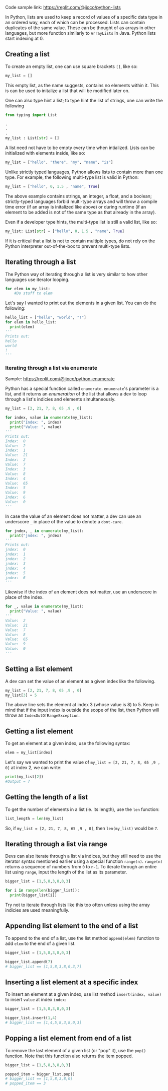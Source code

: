 Code sample link: <https://replit.com/@jjoco/python-lists>

In Python, lists are used to keep a record of values of a specific data type in an ordered way, each of which can be processed. Lists can contain duplicates of the same value. These can be thought of as arrays in other languages, but more function similarly to `ArrayLists` in Java. Python lists start indexing at 0.

## Creating a list
To create an empty list, one can use square brackets `[]`, like so:
```python
my_list = []
```
This empty list, as the name suggests, contains no elements within it. This is can be used to initalize a list that will be modified later on.

One can also type hint a list; to type hint the list of strings, one can write the following
```python
from typing import List

.
.
.
my_list : List[str] = []
```
A list need not have to be empty every time when intialized. Lists can be initialized with elements inside, like so:
```python
my_list = ["hello", "there", "my", "name", "is"]
```

Unlike strictly typed languages, Python allows lists to contain more than one type. For example, the following multi-type list is valid in Python:
```python
my_list = ["hello", 0, 1.5 , "name", True]
```
The above example contains strings, an integer, a float, and a boolean; strictly-typed languages forbid multi-type arrays and will throw a compile time error (if an array is initalized like above) or during runtime (if an element to be added is not of the same type as that already in the array).

Even if a developer type hints, the multi-type list is still a valid list, like so:
```python
my_list: List[str] = ["hello", 0, 1.5 , "name", True]
```
If it is critical that a list is not to contain multiple types, do not rely on the Python interpreter out-of-the-box to prevent multi-type lists.
## Iterating through a list
The Python way of iterating through a list is very similar to how other languages use iterator looping.

```python
for elem in my_list:
    #Do stuff to elem
```

Let's say I wanted to print out the elements in a given list. You can do the following:
```python
hello_list = ["hello", "world", "!"]
for elem in hello_list:
  print(elem)
'''
Prints out:
hello
world
!
'''
```


### Iterating through a list via enumerate 
Sample: <https://replit.com/@jjoco/python-enumerate>

Python has a special function called `enumerate`. `enumerate`'s parameter is a list, and it returns an *enumeration* of the list that allows a dev to loop through a list's indicies and elements simultaneously. 

```python
my_list = [2, 21, 7, 8, 65 ,9 , 0]

for index, value in enumerate(my_list):
  print("Index: ", index)
  print("Value: ", value)
'''
Prints out:
Index:  0
Value:  2
Index:  1
Value:  21
Index:  2
Value:  7
Index:  3
Value:  8
Index:  4
Value:  65
Index:  5
Value:  9
Index:  6
Value:  0
'''
```

In case the value of an element does not matter, a dev can use an underscore `_` in place of the value to denote a `dont-care`.
```python
for jndex, _ in enumerate(my_list):
  print("jndex: ", jndex)
'''
Prints out:
jndex:  0
jndex:  1
jndex:  2
jndex:  3
jndex:  4
jndex:  5
jndex:  6
'''
```

Likewise if the index of an element does not matter, use an underscore in place of the index.
```python
for _, value in enumerate(my_list):
  print("Value: ", value)
'''
Value:  2
Value:  21
Value:  7
Value:  8
Value:  65
Value:  9
Value:  0
'''
```
## Setting a list element
A dev can set the value of an element as a given index like the following.

```python
my_list = [2, 21, 7, 8, 65 ,9 , 0]
my_list[3] = 5
```
The above line sets the element at index 3 (whose value is 8) to 5. Keep in mind that if the input index is outside the scope of the list, then Python will throw an `IndexOutOfRangeException`. 
## Getting a list element
To get an element at a given index, use the following syntax:
```python
elem = my_list[index]
```
Let's say we wanted to print the value of `my_list = [2, 21, 7, 8, 65 ,9 , 0]` at index 2, we can write:
```python
print(my_list[2])
#Output = 7
```

## Getting the length of a list
To get the number of elements in a list (ie. its length), use the `len` function:
```python
list_length = len(my_list)
```
So, if `my_list = [2, 21, 7, 8, 65 ,9 , 0]`, then `len(my_list)` would be `7`.

## Iterating through a list via range
Devs can also iterate through a list via indices, but they still need to use the iterator syntax mentioned earlier using a special function `range(n)`. `range(n)` returns a sequence of numbers from `0` to `n-1`.
To iterate through an entire list using `range`, input the length of the list as its parameter.
```python
bigger_list = [1,5,8,3,8,0,3]

for i in range(len(bigger_list)):
  print(bigger_list[i])
```
Try not to iterate through lists like this too often unless using the array indicies are used meaningfully.

## Appending list element to the end of a list
To append to the end of a list, use the list method `append(elem)` function to add  `elem` to the end of a given list.
```python
bigger_list = [1,5,8,3,8,0,3]

bigger_list.append(7)
# bigger_list == [1,5,8,3,8,0,3,7]
```
## Inserting a list element at a specific index
To insert an element at a given index, use list method `insert(index, value)` to insert `value` at index `index`:
```python
bigger_list = [1,5,8,3,8,0,3]

bigger_list.insert(1,4)
# bigger_list == [1,4,5,8,3,8,0,3]
```

## Popping a list element from end of a list
To remove the last element of a given list (or "pop" it), use the `pop()` function. Note that this function also returns the item popped.
```python
bigger_list = [1,5,8,3,8,0,3]

popped_item = bigger_list.pop()
# bigger_list == [1,5,8,3,8,0]
# popped_item == 3
```